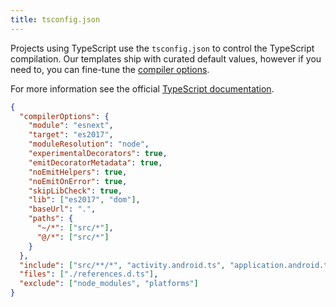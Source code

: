 ```yaml
---
title: tsconfig.json
---
```


Projects using TypeScript use the `tsconfig.json` to control the TypeScript compilation. Our templates ship with curated default values, however if you need to, you can fine-tune the [compiler options](https://www.typescriptlang.org/docs/handbook/compiler-options.html).

For more information see the official [TypeScript documentation](https://www.typescriptlang.org/docs/handbook/tsconfig-json.html).

```json
{
  "compilerOptions": {
    "module": "esnext",
    "target": "es2017",
    "moduleResolution": "node",
    "experimentalDecorators": true,
    "emitDecoratorMetadata": true,
    "noEmitHelpers": true,
    "noEmitOnError": true,
    "skipLibCheck": true,
    "lib": ["es2017", "dom"],
    "baseUrl": ".",
    "paths": {
      "~/*": ["src/*"],
      "@/*": ["src/*"]
    }
  },
  "include": ["src/**/*", "activity.android.ts", "application.android.ts"],
  "files": ["./references.d.ts"],
  "exclude": ["node_modules", "platforms"]
}
```
